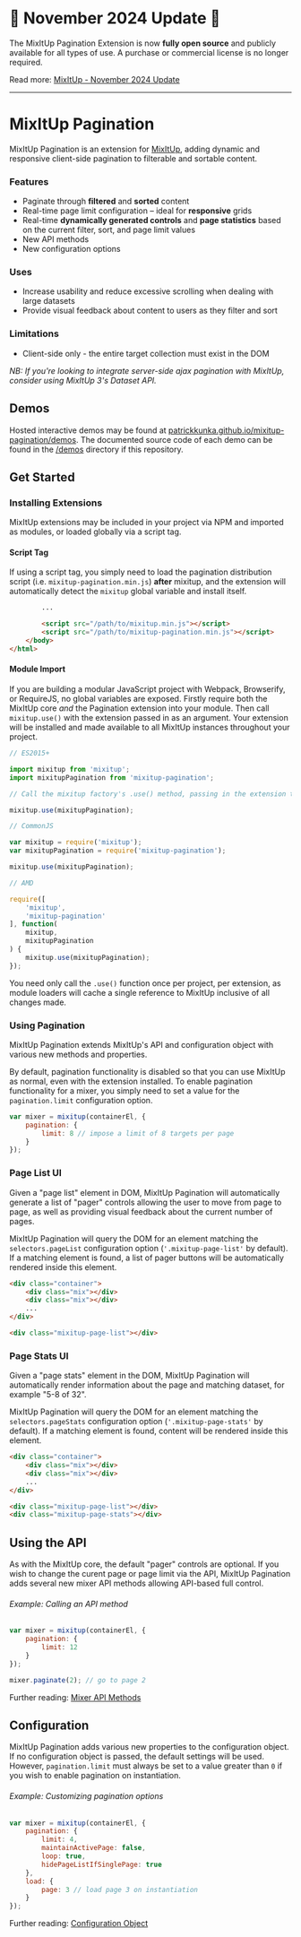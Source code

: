 # 📣 November 2024 Update 📣

The MixItUp Pagination Extension is now **fully open source** and publicly available for all types of use. A purchase or commercial license is no longer required.

Read more: [MixItUp - November 2024 Update](https://github.com/patrickkunka/mixitup?tab=readme-ov-file#-november-2024-update-)

---

# MixItUp Pagination

MixItUp Pagination is an extension for [MixItUp](https://github.com/patrickkunka/mixitup), adding dynamic and responsive client-side pagination to filterable and sortable content.

### Features

- Paginate through **filtered** and **sorted** content
- Real-time page limit configuration – ideal for **responsive** grids
- Real-time **dynamically generated controls** and **page statistics** based on the current filter, sort, and page limit values
- New API methods
- New configuration options

### Uses

- Increase usability and reduce excessive scrolling when dealing with large datasets
- Provide visual feedback about content to users as they filter and sort

### Limitations

- Client-side only - the entire target collection must exist in the DOM

*NB: If you're looking to integrate server-side ajax pagination with MixItUp, consider using MixItUp 3's Dataset API.*

## Demos

Hosted interactive demos may be found at [patrickkunka.github.io/mixitup-pagination/demos](https://patrickkunka.github.io/mixitup-pagination/demos). The documented source code of each demo can be found in the [/demos](./demos/) directory if this repository.

## Get Started

### Installing Extensions

MixItUp extensions may be included in your project via NPM and imported as modules, or loaded globally via a script tag.

#### Script Tag

If using a script tag, you simply need to load the pagination distribution script (i.e. `mixitup-pagination.min.js`) **after** mixitup, and the extension will automatically detect the `mixitup` global variable and install itself.

```html
        ...

        <script src="/path/to/mixitup.min.js"></script>
        <script src="/path/to/mixitup-pagination.min.js"></script>
    </body>
</html>
```

#### Module Import

If you are building a modular JavaScript project with Webpack, Browserify, or RequireJS, no global variables are exposed. Firstly require both the MixItUp core *and* the Pagination extension into your module. Then call `mixitup.use()` with the extension passed in as an argument. Your extension will be installed and made available to all MixItUp instances throughout your project.

```js
// ES2015+

import mixitup from 'mixitup';
import mixitupPagination from 'mixitup-pagination';

// Call the mixitup factory's .use() method, passing in the extension to install it

mixitup.use(mixitupPagination);
```

```js
// CommonJS

var mixitup = require('mixitup');
var mixitupPagination = require('mixitup-pagination');

mixitup.use(mixitupPagination);
```

```js
// AMD

require([
    'mixitup',
    'mixitup-pagination'
], function(
    mixitup,
    mixitupPagination
) {
    mixitup.use(mixitupPagination);
});
```

You need only call the `.use()` function once per project, per extension, as module loaders will cache a single reference to MixItUp inclusive of all changes made.

### Using Pagination

MixItUp Pagination extends MixItUp's API and configuration object with various new methods and properties.

By default, pagination functionality is disabled so that you can use MixItUp as normal, even with the extension installed. To enable pagination functionality for a mixer, you simply need to set a value for the `pagination.limit` configuration option.

```js
var mixer = mixitup(containerEl, {
    pagination: {
        limit: 8 // impose a limit of 8 targets per page
    }
});
```

### Page List UI

Given a "page list" element in DOM, MixItUp Pagination will automatically generate a list of "pager" controls allowing the user to move from page to page, as well as providing visual feedback about the current number of pages.

MixItUp Pagination will query the DOM for an element matching the `selectors.pageList` configuration option (`'.mixitup-page-list'` by default). If a matching element is found, a list of pager buttons will be automatically rendered inside this element.

```html
<div class="container">
    <div class="mix"></div>
    <div class="mix"></div>
    ...
</div>

<div class="mixitup-page-list"></div>
```

### Page Stats UI

Given a "page stats" element in the DOM, MixItUp Pagination will automatically render information about the page and matching dataset, for example "5-8 of 32".

MixItUp Pagination will query the DOM for an element matching the `selectors.pageStats` configuration option (`'.mixitup-page-stats'` by default). If a matching element is found, content will be rendered inside this element.

```html
<div class="container">
    <div class="mix"></div>
    <div class="mix"></div>
    ...
</div>

<div class="mixitup-page-list"></div>
<div class="mixitup-page-stats"></div>
```

## Using the API

As with the MixItUp core, the default "pager" controls are optional. If you wish to change the curent page or page limit via the API, MixItUp Pagination adds several new mixer API methods allowing API-based full control.

###### Example: Calling an API method

```js
var mixer = mixitup(containerEl, {
    pagination: {
        limit: 12
    }
});

mixer.paginate(2); // go to page 2
```

Further reading: [Mixer API Methods](./docs/mixitup.Mixer.md)

## Configuration

MixItUp Pagination adds various new properties to the configuration object. If no configuration object is passed, the default settings will be used. However, `pagination.limit` must always be set to a value greater than `0` if you wish to enable pagination on instantiation.

###### Example: Customizing pagination options

```js
var mixer = mixitup(containerEl, {
    pagination: {
        limit: 4,
        maintainActivePage: false,
        loop: true,
        hidePageListIfSinglePage: true
    },
    load: {
        page: 3 // load page 3 on instantiation
    }
});
```

Further reading: [Configuration Object](/docs/mixitup.Config.md)

